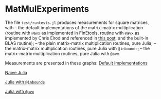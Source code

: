 # MatMulExperiments

The file `test/runtests.jl` produces measurements for square matrices, with 
– the default implementations of the matrix-matrix multiplication (routine with `@avx` as implemented in FinEtools, routine with `@avx` as implemented by Chris Elrod and referenced in [this  post](https://discourse.julialang.org/t/ann-loopvectorization/32843), and the built-in BLAS routine);
– the plain  matrix-matrix multiplication routines, pure Julia;
– the matrix-matrix multiplication routines, pure Julia with `@inbounds`;
– the matrix-matrix multiplication routines, pure Julia with `@avx`.

Measurements are presented in these graphs:
[Default implementations](gflops-default.png) 

[Naïve Julia](gflops-plain.png)  

[Julia with `@inbounds`](gflops-inbounds.png)  

[Julia with `@avx`](gflops-avx.png) 